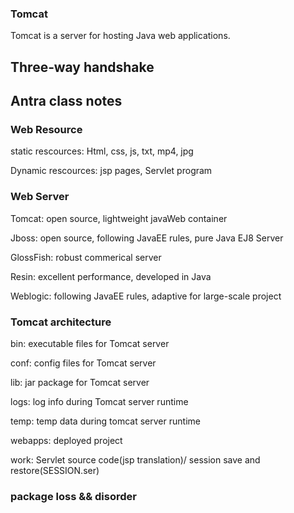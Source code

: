 ### Tomcat
Tomcat is a server for hosting Java web applications.

## Three‐way handshake

## Antra class notes
### Web Resource
static rescources: Html, css, js, txt, mp4, jpg

Dynamic rescources: jsp pages, Servlet program

### Web Server
Tomcat: open source, lightweight javaWeb container

Jboss: open source, following JavaEE rules, pure Java EJ8 Server

GlossFish: robust commerical server

Resin: excellent performance, developed in Java

Weblogic: following JavaEE rules, adaptive for large-scale project

### Tomcat architecture
bin: executable files for Tomcat server

conf: config files for Tomcat server

lib: jar package for Tomcat server

logs: log info during Tomcat server runtime

temp: temp data during tomcat server runtime

webapps: deployed project

work: Servlet source code(jsp translation)/ session save and restore(SESSION.ser)


### package loss && disorder
